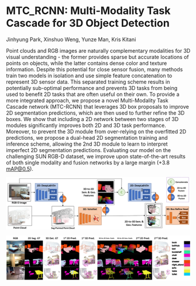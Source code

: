 # MTC_RCNN: Multi-Modality Task Cascade for 3D Object Detection
Jinhyung Park, Xinshuo Weng, Yunze Man, Kris Kitani

Point clouds and RGB images are naturally complementary modalities for 3D visual understanding - the former provides sparse but accurate locations of points on objects, while the latter contains dense color and texture information. Despite this potential for close sensor fusion, many methods train two models in isolation and use simple feature concatenation to represent 3D sensor data. This separated training scheme results in potentially sub-optimal performance and prevents 3D tasks from being used to benefit 2D tasks that are often useful on their own. To provide a more integrated approach, we propose a novel Multi-Modality Task Cascade network (MTC-RCNN) that leverages 3D box proposals to improve 2D segmentation predictions, which are then used to further refine the 3D boxes. We show that including a 2D network between two stages of 3D modules significantly improves both 2D and 3D task performance. Moreover, to prevent the 3D module from over-relying on the overfitted 2D predictions, we propose a dual-head 2D segmentation training and inference scheme, allowing the 2nd 3D module to learn to interpret imperfect 2D segmentation predictions. Evaluating our model on the challenging SUN RGB-D dataset, we improve upon state-of-the-art results of both single modality and fusion networks by a large margin (+3.8 mAP@0.5).

<p align="center">
    <img src="./main_arch.png"/ width="900">
</p>

<p align="center">
    <img src="./vis.png"/ width="900">
</p>
